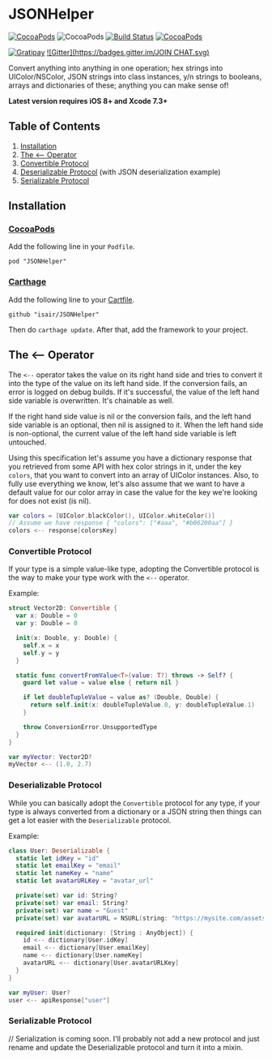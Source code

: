 # JSONHelper
[![CocoaPods](https://img.shields.io/cocoapods/l/JSONHelper.svg)](https://github.com/isair/JSONHelper/blob/master/LICENSE)
![CocoaPods](https://img.shields.io/cocoapods/p/JSONHelper.svg)
[![Build Status](https://travis-ci.org/isair/JSONHelper.svg?branch=master)](https://travis-ci.org/isair/JSONHelper)
[![CocoaPods](https://img.shields.io/cocoapods/v/JSONHelper.svg)](https://cocoapods.org/pods/JSONHelper)

[![Gratipay](https://img.shields.io/gratipay/bsencan91.svg)](https://gratipay.com/bsencan91/)
[![Gitter](https://badges.gitter.im/JOIN CHAT.svg)](https://gitter.im/isair/JSONHelper?utm_source=badge&utm_medium=badge&utm_campaign=pr-badge&utm_content=badge)

Convert anything into anything in one operation; hex strings into UIColor/NSColor, JSON strings into class instances, y/n strings to booleans, arrays and dictionaries of these; anything you can make sense of!

__Latest version requires iOS 8+ and Xcode 7.3+__

## Table of Contents

1. [Installation](#installation)
2. [The <-- Operator](#the----operator)
3. [Convertible Protocol](#convertible-protocol)
4. [Deserializable Protocol](#deserializable-protocol) (with JSON deserialization example)
5. [Serializable Protocol](#serializable-protocol)

## Installation

### [CocoaPods](https://github.com/CocoaPods/CocoaPods)

Add the following line in your `Podfile`.

```
pod "JSONHelper"
```

### [Carthage](https://github.com/Carthage/Carthage#installing-carthage)

Add the following line to your [Cartfile](https://github.com/Carthage/Carthage/blob/master/Documentation/Artifacts.md#cartfile).

```
github "isair/JSONHelper"
```

Then do `carthage update`. After that, add the framework to your project.

## The <-- Operator

The `<--` operator takes the value on its right hand side and tries to convert it into the type of the value on its left hand side. If the conversion fails, an error is logged on debug builds. If it's successful, the value of the left hand side variable is overwritten. It's chainable as well.

If the right hand side value is nil or the conversion fails, and the left hand side variable is an optional, then nil is assigned to it. When the left hand side is non-optional, the current value of the left hand side variable is left untouched.

Using this specification let's assume you have a dictionary response that you retrieved from some API with hex color strings in it, under the key `colors`, that you want to convert into an array of UIColor instances. Also, to fully use everything we know, let's also assume that we want to have a default value for our color array in case the value for the key we're looking for does not exist (is nil).

```swift
var colors = [UIColor.blackColor(), UIColor.whiteColor()]
// Assume we have response { "colors": ["#aaa", "#b06200aa"] }
colors <-- response[colorsKey]
```

### Convertible Protocol

If your type is a simple value-like type, adopting the Convertible protocol is the way to make your type work with the `<--` operator.

Example:
```swift
struct Vector2D: Convertible {
  var x: Double = 0
  var y: Double = 0

  init(x: Double, y: Double) {
    self.x = x
    self.y = y
  }

  static func convertFromValue<T>(value: T?) throws -> Self? {
    guard let value = value else { return nil }

    if let doubleTupleValue = value as? (Double, Double) {
      return self.init(x: doubleTupleValue.0, y: doubleTupleValue.1)
    }

    throw ConversionError.UnsupportedType
  }
}
```

```swift
var myVector: Vector2D?
myVector <-- (1.0, 2.7)
```

### Deserializable Protocol

While you can basically adopt the `Convertible` protocol for any type, if your type is always converted from a dictionary or a JSON string then things can get a lot easier with the `Deserializable` protocol.

Example:
```swift
class User: Deserializable {
  static let idKey = "id"
  static let emailKey = "email"
  static let nameKey = "name"
  static let avatarURLKey = "avatar_url"

  private(set) var id: String?
  private(set) var email: String?
  private(set) var name = "Guest"
  private(set) var avatarURL = NSURL(string: "https://mysite.com/assets/default-avatar.png")

  required init(dictionary: [String : AnyObject]) {
    id <-- dictionary[User.idKey]
    email <-- dictionary[User.emailKey]
    name <-- dictionary[User.nameKey]
    avatarURL <-- dictionary[User.avatarURLKey]
  }
}
```

```swift
var myUser: User?
user <-- apiResponse["user"]
```

### Serializable Protocol

// Serialization is coming soon. I'll probably not add a new protocol and just rename and update the Deserializable protocol and turn it into a mixin.
